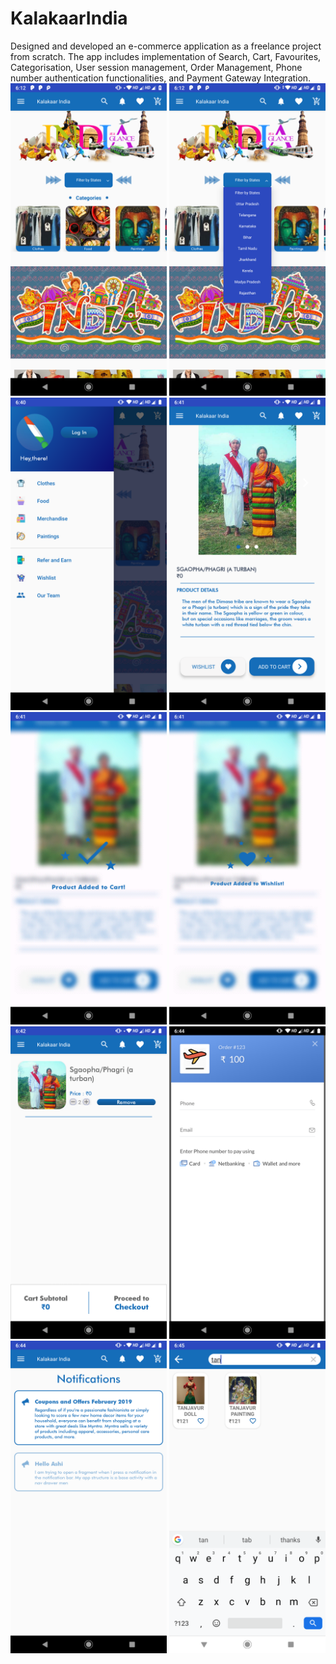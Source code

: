 # KalakaarIndia
Designed and developed an e-commerce application as a freelance project from scratch. The app includes implementation of Search, Cart, Favourites, Categorisation, User session management, Order Management, Phone number authentication functionalities, and Payment Gateway Integration.</br>
<img src="https://github.com/ashiagarwal73/KalakaarIndia/blob/master/1.png" alt="output" width="250">
<img src="https://github.com/ashiagarwal73/KalakaarIndia/blob/master/2.png" alt="output" width="250">
<img src="https://github.com/ashiagarwal73/KalakaarIndia/blob/master/3.png" alt="output" width="250">
<img src="https://github.com/ashiagarwal73/KalakaarIndia/blob/master/4.png" alt="output" width="250">
<img src="https://github.com/ashiagarwal73/KalakaarIndia/blob/master/5.png" alt="output" width="250">
<img src="https://github.com/ashiagarwal73/KalakaarIndia/blob/master/6.png" alt="output" width="250">
<img src="https://github.com/ashiagarwal73/KalakaarIndia/blob/master/7.png" alt="output" width="250">
<img src="https://github.com/ashiagarwal73/KalakaarIndia/blob/master/8.png" alt="output" width="250">
<img src="https://github.com/ashiagarwal73/KalakaarIndia/blob/master/9.png" alt="output" width="250">
<img src="https://github.com/ashiagarwal73/KalakaarIndia/blob/master/10.png" alt="output" width="250">
